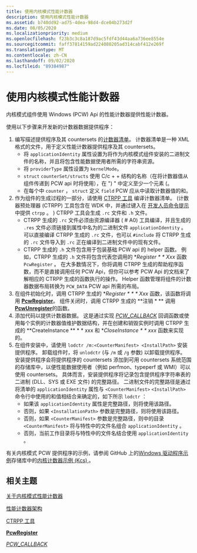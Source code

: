 ```yaml
---
title: 使用内核模式性能计数器
description: 使用内核模式性能计数器
ms.assetid: b740dd92-ad75-4dea-98d4-dce04b273d2f
ms.date: 08/05/2020
ms.localizationpriority: medium
ms.openlocfilehash: f23b3c3c8a187d9ac5fdf43d44aa6a736ee8554e
ms.sourcegitcommit: faff37814159ad224080205ad314cabf412e269f
ms.translationtype: MT
ms.contentlocale: zh-CN
ms.lasthandoff: 09/02/2020
ms.locfileid: "89384987"
---
```

# <a name="using-kernel-mode-performance-counters"></a>使用内核模式性能计数器

内核模式组件使用 Windows (PCW) Api 的性能计数器提供性能计数器。

使用以下步骤来开发新的计数器数据提供程序：

1. 编写描述提供程序及其 countersets 的[计数器清单](/windows/win32/perfctrs/performance-counters-schema)。 计数器清单是一种 XML 格式的文件，用于定义性能计数器提供程序及其 countersets。
   - 将 `applicationIdentity` 属性设置为将作为内核模式组件安装的二进制文件的名称，并且将包含性能数据使用者所需的字符串资源。
   - 将 `providerType` 属性设置为 `kernelMode`。
   - `struct` `counterSet/structs` 使用 C/c + + 结构的名称（在将计数器值从组件传递到 PCW api 时将使用），在 ") " 中定义至少一个元素 (。
   - 在每个中 `counter` ， `struct` 定义 `field` PCW 应从中读取计数器值的和。
2. 作为组件的生成过程的一部分，请使用 [CTRPP 工具](/windows/win32/perfctrs/ctrpp) 编译计数器清单。  (计数器预处理器 (CTRPP) 工具包含在 WDK 中，并通过键入在 [开发人员命令提示](/dotnet/framework/tools/developer-command-prompt-for-vs) 中提供 `ctrpp` 。 ) CTRPP 工具会生成 `.rc` 文件和 `.h` 文件。
   - CTRPP 生成的 `.rc` 文件必须由资源编译器 ( # A0) 工具编译，并且生成的 `.res` 文件必须链接到属性中名为的二进制文件 `applicationIdentity` 。 可以直接编译 CTRPP 生成的 `.rc` 文件，也可以 `#include` 将 CTRPP 生成的 `.rc` 文件导入到 `.rc` 正在编译到二进制文件中的现有文件。
   - CTRPP 生成的 `.h` 文件包含用于包装基础 PCW api 的 helper 函数。 例如，CTRPP 生成的 `.h` 文件将包含代表您调用的 **Register * * Xxx* 函数 `PcwRegister` 。 在大多数情况下，你将调用 CTRPP 生成的帮助程序函数，而不是直接调用任何 PCW Api，但你可以参考 PCW Api 的文档来了解相应的 CTRPP 生成的函数执行的操作。 Helper 函数管理将组件的计数器数据布局转换为 `PCW_DATA` PCW api 所需的布局。
3. 在组件初始化时，调用 CTRPP 生成的 **Register * * * Xxx* 函数，该函数将调用 [**PcwRegister**](/windows-hardware/drivers/ddi/wdm/nf-wdm-pcwregister)。 组件关闭时，调用 CTRPP 生成的 **注销 * ** 调用 [**PcwUnregister**](/windows-hardware/drivers/ddi/wdm/nf-wdm-pcwunregister)的函数。
4. 添加代码以提供计数器数据。 这是通过实现 [*PCW_CALLBACK*](/windows-hardware/drivers/ddi/wdm/nc-wdm-pcw_callback) 回调函数或使用每个实例的计数器值维护数据结构，并在创建和销毁实例时调用 CTRPP 生成的 **CreateInstance ** * * xxx 和 **CloseInstance * * xxx* 函数来实现的。
5. 在组件安装中，请使用 `lodctr /m:<CounterManifest> <InstallPath>` 安装提供程序。 卸载组件时，将 `unlodctr` (与 `/m` 或 `/g` 参数) 以卸载提供程序。 安装提供程序会将提供程序的 countersets 添加到可用 countersets 系统范围的存储库中，以便性能数据使用者（例如 perfmon、typeperf 或 WMI）可以使用 countersets。 具体而言，安装提供程序将记录包含提供程序字符串表的二进制 (DLL、SYS 或 EXE 文件) 的完整路径。 二进制文件的完整路径是通过将清单的 `applicationIdentity` 属性与 `<CounterManifest>` `<InstallPath>` 命令行中使用的和值相结合来确定的，如下所示 `lodctr` ：
   - 如果该 `applicationIdentity` 属性是完整路径，则将使用该路径。
   - 否则，如果 `<InstallationPath>` 参数是完整路径，则将使用该路径。
   - 否则，如果 `<CounterManifest>` 参数是完整路径，则中的目录 `<CounterManifest>` 将与特性中的文件名组合 `applicationIdentity` 。
   - 否则，当前工作目录将与特性中的文件名结合使用 `applicationIdentity` 。

有关内核模式 PCW 提供程序的示例，请参阅 GitHub 上的[Windows 驱动程序示例](https://github.com/Microsoft/Windows-driver-samples)存储库中的[内核计数器示例 (Kcs) ](https://github.com/Microsoft/Windows-driver-samples/tree/master/general/perfcounters/kcs) 。

## <a name="related-topics"></a>相关主题

[关于内核模式性能计数器](about-kernel-mode-performance-counters.md)

[性能计数器架构](/windows/win32/perfctrs/performance-counters-schema)

[CTRPP 工具](/windows/win32/perfctrs/ctrpp)

[**PcwRegister**](/windows-hardware/drivers/ddi/wdm/nf-wdm-pcwregister)

[*PCW_CALLBACK*](/windows-hardware/drivers/ddi/wdm/nc-wdm-pcw_callback)